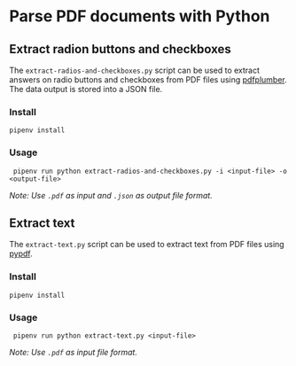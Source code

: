 # Parse PDF documents with Python

## Extract radion buttons and checkboxes

The `extract-radios-and-checkboxes.py` script can be used to extract answers on radio buttons and checkboxes 
from PDF files using [pdfplumber](https://github.com/jsvine/pdfplumber). The data output is stored into a JSON file. 

### Install

```
pipenv install
```

### Usage

```
 pipenv run python extract-radios-and-checkboxes.py -i <input-file> -o <output-file> 
```
*Note: Use `.pdf` as input and `.json` as output file format.*

## Extract text

The `extract-text.py` script can be used to extract text from PDF files using
[pypdf](https://pypdf.readthedocs.io/en/stable/index.html).

### Install

```
pipenv install
```

### Usage

```
 pipenv run python extract-text.py <input-file>
```
*Note: Use `.pdf` as input file format.*
